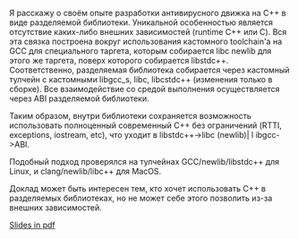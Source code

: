 Я расскажу о своём опыте разработки антивирусного движка на C++ в виде разделяемой библиотеки. Уникальной особенностью является отсутствие каких-либо внешних зависимостей (runtime C++ или C). Вся эта связка построена вокруг использования кастомного toolchain'а на GCC для специального таргета, которым собирается libc newlib для этого же таргета, поверх которого собирается libstdc++. Соответственно, разделяемая библиотека собирается через кастомный тулчейн с кастомными libgcc_s, libc, libcstdc++ (изменения только в сборке). Все взаимодействие со средой выполнения осуществляется через ABI разделяемой библиотеки.

Таким образом, внутри библиотеки сохраняется возможность использовать полноценный современный С++ без ограничений (RTTI, exceptions, iostream, etc), что уходит в libstdc++->libc (newlib)| l ibgcc->ABI.

Подобный подход проверялся на тулчейнах GCC/newlib/libstdc++ для Linux, и clang/newlib/libc++ для MacOS.

Доклад может быть интересен тем, кто хочет использовать С++ в разделяемых библиотеках, но не может себе этого позволить из-за внешних зависимостей.

<a href=http://cppconf.ru/talks/day-1/track-c/2.pdf>Slides in pdf</a>
 
